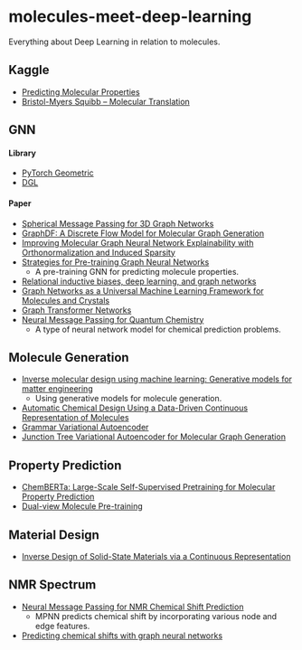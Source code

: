 # molecules-meet-deep-learning

Everything about Deep Learning in relation to molecules.

## Kaggle
   - [Predicting Molecular Properties](https://www.kaggle.com/c/champs-scalar-coupling)
   - [Bristol-Myers Squibb – Molecular Translation](https://www.kaggle.com/c/bms-molecular-translation)

## GNN
   #### Library
   - [PyTorch Geometric](https://pytorch-geometric.readthedocs.io/en/latest/)
   - [DGL](https://www.dgl.ai/)
   #### Paper
   - [Spherical Message Passing for 3D Graph Networks](https://arxiv.org/abs/2102.05013)
   - [GraphDF: A Discrete Flow Model for Molecular Graph Generation](https://arxiv.org/abs/2102.01189)
   - [Improving Molecular Graph Neural Network Explainability with Orthonormalization and Induced Sparsity](https://arxiv.org/abs/2105.04854)
   - [Strategies for Pre-training Graph Neural Networks](https://arxiv.org/abs/1905.12265)
      - A pre-training GNN for predicting molecule properties.
   - [Relational inductive biases, deep learning, and graph networks](https://arxiv.org/abs/1806.01261)
   - [Graph Networks as a Universal Machine Learning Framework for Molecules and Crystals](https://arxiv.org/abs/1812.05055)
   - [Graph Transformer Networks](https://arxiv.org/abs/1911.06455)
   - [Neural Message Passing for Quantum Chemistry](https://arxiv.org/abs/1704.01212)
      - A type of neural network model for chemical prediction problems.

## Molecule Generation
   - [Inverse molecular design using machine learning: Generative models for matter engineering](https://science.sciencemag.org/content/361/6400/360)
      - Using generative models for molecule generation.
   - [Automatic Chemical Design Using a Data-Driven Continuous Representation of Molecules](https://pubs.acs.org/doi/10.1021/acscentsci.7b00572)
   - [Grammar Variational Autoencoder](https://arxiv.org/abs/1703.01925)
   - [Junction Tree Variational Autoencoder for Molecular Graph Generation](https://arxiv.org/abs/1802.04364)

## Property Prediction
   - [ChemBERTa: Large-Scale Self-Supervised Pretraining for Molecular Property Prediction](https://arxiv.org/abs/2010.09885)
   - [Dual-view Molecule Pre-training](https://arxiv.org/abs/2106.10234)

## Material Design
   - [Inverse Design of Solid-State Materials via a Continuous Representation](https://www.sciencedirect.com/science/article/pii/S2590238519301754)
   
   
## NMR Spectrum
   - [Neural Message Passing for NMR Chemical Shift Prediction](https://pubs.acs.org/doi/abs/10.1021/acs.jcim.0c00195)
      - MPNN predicts chemical shift by incorporating various node and edge features.
   - [Predicting chemical shifts with graph neural networks](https://pubs.rsc.org/en/content/articlelanding/2021/sc/d1sc01895g)
   
